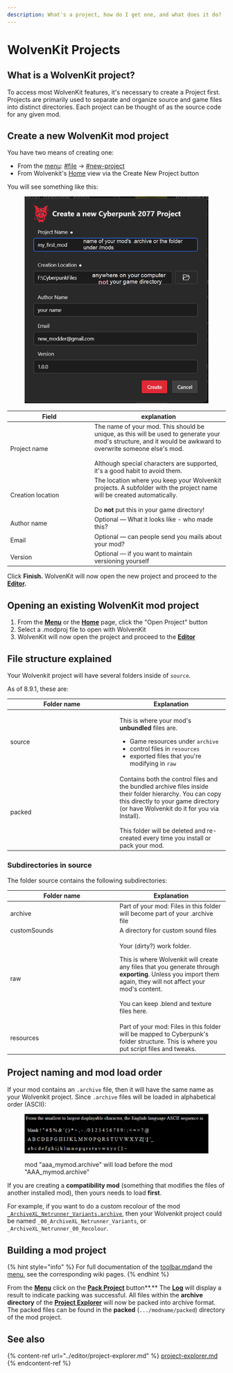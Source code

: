 ```yaml
---
description: What's a project, how do I get one, and what does it do?
---
```


# WolvenKit Projects

## What is a WolvenKit project?

To access most WolvenKit features, it's necessary to create a Project first. Projects are primarily used to separate and organize source and game files into distinct directories. Each project can be thought of as the source code for any given mod.

## Create a new WolvenKit mod project

You have two means of creating one:&#x20;

* From the [menu](../menu/ "mention"): [#file](../menu/#file "mention") -> [#new-project](../menu/#new-project "mention")
* From Wolvenkit's [Home](../home.md) view via the Create New Project button

You will see something like this:

<figure><img src="../../.gitbook/assets/wolvenkit_new_project.png" alt=""><figcaption></figcaption></figure>

<table><thead><tr><th width="180">Field</th><th>explanation</th></tr></thead><tbody><tr><td>Project name</td><td>The name of your mod. This should be unique, as this will be used to generate your mod's structure, and it would be awkward to overwrite someone else's mod. <br><br>Although special characters are supported, it's a good habit to avoid them.</td></tr><tr><td>Creation location</td><td>The location where you keep your Wolvenkit projects. A subfolder with the project name will be created automatically. <br><br>Do <strong>not</strong> put this in your game directory!</td></tr><tr><td>Author name</td><td>Optional — What it looks like - who made this?</td></tr><tr><td>Email</td><td>Optional — can people send you mails about your mod? </td></tr><tr><td>Version</td><td>Optional — if you want to maintain versioning yourself</td></tr></tbody></table>

Click **Finish.** WolvenKit will now open the new project and proceed to the [**Editor**](../editor/)**.**

## Opening an existing WolvenKit mod project

1. From the [**Menu**](../menu/#new-project) or the [**Home**](../home.md) page, click the "Open Project" button
2. Select a .modproj file to open with WolvenKit
3. WolvenKit will now open the project and proceed to the [**Editor**](../editor/)

## File structure explained

Your Wolvenkit project will have several folders inside of `source`.&#x20;

As of 8.9.1, these are:

<table><thead><tr><th width="238">Folder name</th><th>Explanation</th></tr></thead><tbody><tr><td>source</td><td><p>This is where your mod's <strong>unbundled</strong> files are. </p><ul><li>Game resources under <code>archive</code></li><li>control files in <code>resources</code></li><li>exported files that you're modifying in <code>raw</code> </li></ul></td></tr><tr><td>packed</td><td>Contains both the control files and the bundled archive files inside their folder hierarchy. You can copy this directly to your game directory (or have Wolvenkit do it for you via Install).<br><br>This folder will be deleted and re-created every time you install or pack your mod. </td></tr></tbody></table>

### Subdirectories in source

The folder source contains the following subdirectories:

<table><thead><tr><th width="238">Folder name</th><th>Explanation</th></tr></thead><tbody><tr><td>archive</td><td>Part of your mod: Files in this folder will become part of your .archive file</td></tr><tr><td>customSounds</td><td>A directory for custom sound files</td></tr><tr><td>raw</td><td><p>Your (dirty?) work folder. </p><p></p><p>This is where Wolvenkit will create any files that you generate through <strong>exporting</strong>. Unless you import them again, they will not affect your mod's content.<br><br>You can keep .blend and texture files here.</p></td></tr><tr><td>resources</td><td>Part of your mod: Files in this folder will be mapped to Cyberpunk's folder structure. This is where you put script files and tweaks.</td></tr></tbody></table>

## Project naming and mod load order

If your mod contains an `.archive` file, then it will have the same name as your Wolvenkit project. Since `.archive` files will be loaded in alphabetical order (ASCII):

<figure><img src="../../.gitbook/assets/image (10).png" alt=""><figcaption><p>mod "aaa_mymod.archive" will load before the mod "AAA_mymod.archive"</p></figcaption></figure>

If you are creating a **compatibility mod** (something that modifies the files of another installed mod), then yours needs to load **first**.

For example, if you want to do a custom recolour of the mod [`_ArchiveXL_Netrunner_Variants.archive`](http://127.0.0.1:5000/s/4gzcGtLrr90pVjAWVdTc/for-mod-creators/modding-guides/items-equipment/recolours-and-refits), then your Wolvenkit project could be named `_00_ArchiveXL_Netrunner_Variants`, or `_ArchiveXL_Netrunner_00_Recolour`.

## Building a mod project

{% hint style="info" %}
For full documentation of the [toolbar.md](../menu/toolbar.md "mention")and the [menu](../menu/ "mention"), see the corresponding wiki pages.
{% endhint %}

From the [**Menu**](../menu/#new-project) click on the [**Pack Project**](../menu/#pack-project) button**.** The [**Log**](../editor/log.md) will display a result to indicate packing was successful. All files within the **archive directory** of the [**Project Explorer**](../editor/project-explorer.md) will now be packed into archive format. The packed files can be found in the **packed** (`.../modname/packed`) directory of the mod project.

## See also

{% content-ref url="../editor/project-explorer.md" %}
[project-explorer.md](../editor/project-explorer.md)
{% endcontent-ref %}
